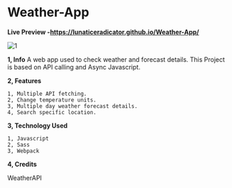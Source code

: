 # Weather-App

**Live Preview -https://lunaticeradicator.github.io/Weather-App/**

![1](https://github.com/LunaticEradicator/Weather-App/assets/107615206/f9d7624b-ea98-40dc-b8d7-804aa7fd9e6b)

**1, Info**
A web app used to check weather and forecast details. This Project is based on API calling and Async Javascript.


**2, Features**

    1, Multiple API fetching.
    2, Change temperature units.
    3, Multiple day weather forecast details.
    4, Search specific location.

**3, Technology Used**

    1, Javascript
    2, Sass
    3, Webpack

**4, Credits**

WeatherAPI






